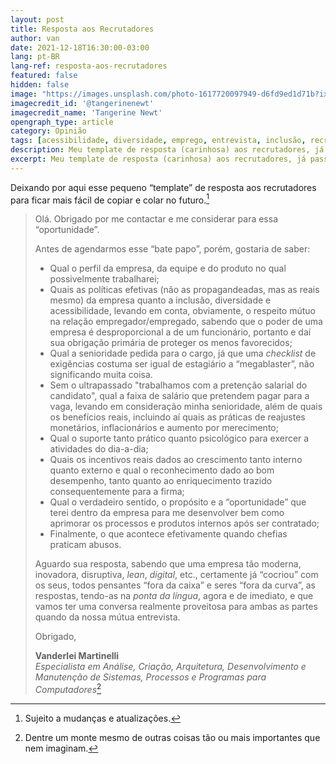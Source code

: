 ```yaml
---
layout: post
title: Resposta aos Recrutadores
author: van
date: 2021-12-18T16:30:00-03:00
lang: pt-BR
lang-ref: resposta-aos-recrutadores
featured: false
hidden: false
image: "https://images.unsplash.com/photo-1617720097949-d6fd9ed1d71b?ixlib=rb-1.2.1&ixid=MnwxMjA3fDB8MHxwaG90by1wYWdlfHx8fGVufDB8fHx8&auto=format&fit=crop&w=1600&q=80"
imagecredit_id: '@tangerinenewt'
imagecredit_name: 'Tangerine Newt'
opengraph_type: article
category: Opinião
tags: [acessibilidade, diversidade, emprego, entrevista, inclusão, recrutamento, respeito]
description: Meu template de resposta (carinhosa) aos recrutadores, já passados mais de 20 anos no século 21.
excerpt: Meu template de resposta (carinhosa) aos recrutadores, já passados mais de 20 anos no século 21.
---
```


Deixando por aqui esse pequeno “template” de resposta aos recrutadores para ficar mais fácil de copiar e colar no futuro.[^1]

> Olá. Obrigado por me contactar e me considerar para essa “oportunidade”.
> 
> Antes de agendarmos esse “bate papo”, porém, gostaria de saber:
> 
> - Qual o perfil da empresa, da equipe e do produto no qual possivelmente trabalharei;
> - Quais as políticas efetivas (não as propagandeadas, mas as reais mesmo) da empresa quanto a inclusão, diversidade e acessibilidade, levando em conta, obviamente, o respeito mútuo na relação empregador/empregado, sabendo que o poder de uma empresa é desproporcional a de um funcionário, portanto e daí sua obrigação primária de proteger os menos favorecidos;
> - Qual a senioridade pedida para o cargo, já que uma *checklist* de exigências costuma ser igual de estagiário a “megablaster”, não significando muita coisa.
> - Sem o ultrapassado "trabalhamos com a pretenção salarial do candidato", qual a faixa de salário que pretendem pagar para a vaga, levando em consideração minha senioridade, além de quais os benefícios reais, incluindo aí quais as práticas de reajustes monetários, inflacionários e aumento por merecimento;
> - Qual o suporte tanto prático quanto psicológico para exercer a atividades do dia-a-dia;
> - Quais os incentivos reais dados ao crescimento tanto interno quanto externo e qual o reconhecimento dado ao bom desempenho, tanto quanto ao enriquecimento trazido consequentemente para a firma;
> - Qual o verdadeiro sentido, o propósito e a “oportunidade” que terei dentro da empresa para me desenvolver bem como aprimorar os processos e produtos internos após ser contratado;
> - Finalmente, o que acontece efetivamente quando chefias praticam abusos.
> 
> Aguardo sua resposta, sabendo que uma empresa tão moderna, inovadora, disruptiva, *lean*, *digital*, etc., certamente já “cocriou” com os seus, todos pensantes “fora da caixa” e seres “fora da curva”, as respostas, tendo-as na *ponta da língua*, agora e de imediato, e que vamos ter uma conversa realmente proveitosa para ambas as partes quando da nossa mútua entrevista.
> 
> Obrigado,
> 
> **Vanderlei Martinelli**<br />
> *Especialista em Análise, Criação, Arquitetura, Desenvolvimento e Manutenção de Sistemas, Processos e Programas para Computadores*[^2]

[^1]: Sujeito a mudanças e atualizações.
[^2]: Dentre um monte mesmo de outras coisas tão ou mais importantes que nem imaginam.